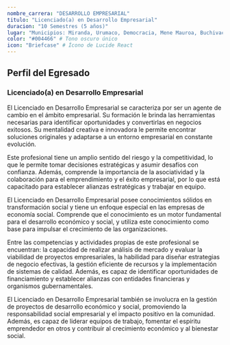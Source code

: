 ```yaml
---
nombre_carrera: "DESARROLLO EMPRESARIAL"
titulo: "Licenciado(a) en Desarrollo Empresarial"
duracion: "10 Semestres (5 años)"
lugar: "Municipios: Miranda, Urumaco, Democracia, Mene Mauroa, Buchivacoa, Davajuro, Unión, Federación, Petit, Sucre, Carirubana, Colina, Zamora, Tocópero. Yaracuy, Lara, Carabobo."
color: "#004466" # Tono oscuro único
icon: "Briefcase" # Ícono de Lucide React
---
```


## Perfil del Egresado

### Licenciado(a) en Desarrollo Empresarial

El Licenciado en Desarrollo Empresarial se caracteriza por ser un agente de cambio en el ámbito empresarial. Su formación le brinda las herramientas necesarias para identificar oportunidades y convertirlas en negocios exitosos. Su mentalidad creativa e innovadora le permite encontrar soluciones originales y adaptarse a un entorno empresarial en constante evolución.

Este profesional tiene un amplio sentido del riesgo y la competitividad, lo que le permite tomar decisiones estratégicas y asumir desafíos con confianza. Además, comprende la importancia de la asociatividad y la colaboración para el emprendimiento y el éxito empresarial, por lo que está capacitado para establecer alianzas estratégicas y trabajar en equipo.

El Licenciado en Desarrollo Empresarial posee conocimientos sólidos en transformación social y tiene un enfoque especial en las empresas de economía social. Comprende que el conocimiento es un motor fundamental para el desarrollo económico y social, y utiliza este conocimiento como base para impulsar el crecimiento de las organizaciones.

Entre las competencias y actividades propias de este profesional se encuentran: la capacidad de realizar análisis de mercado y evaluar la viabilidad de proyectos empresariales, la habilidad para diseñar estrategias de negocio efectivas, la gestión eficiente de recursos y la implementación de sistemas de calidad. Además, es capaz de identificar oportunidades de financiamiento y establecer alianzas con entidades financieras y organismos gubernamentales.

El Licenciado en Desarrollo Empresarial también se involucra en la gestión de proyectos de desarrollo económico y social, promoviendo la responsabilidad social empresarial y el impacto positivo en la comunidad. Además, es capaz de liderar equipos de trabajo, fomentar el espíritu emprendedor en otros y contribuir al crecimiento económico y al bienestar social.
